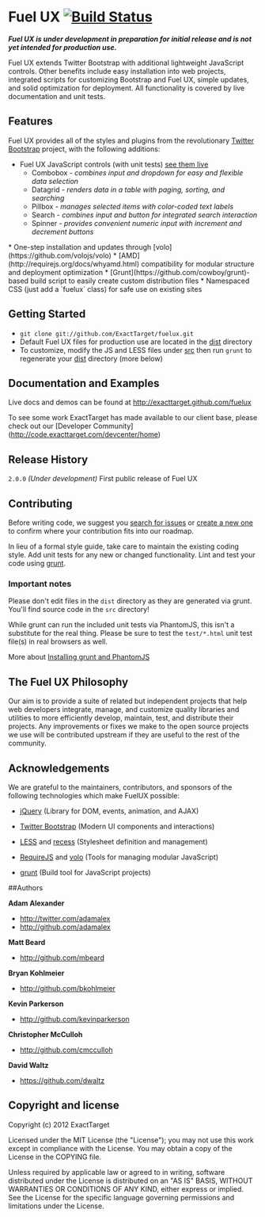 # Fuel UX [![Build Status](https://secure.travis-ci.org/ExactTarget/fuelux.png?branch=master)](http://travis-ci.org/ExactTarget/fuelux)

**_Fuel UX is under development in preparation for initial release and is not yet intended for production use._**

Fuel UX extends Twitter Bootstrap with additional lightweight JavaScript controls.
Other benefits include easy installation into web projects, integrated scripts for customizing Bootstrap and Fuel UX,
simple updates, and solid optimization for deployment. All functionality is covered by live documentation and unit tests.

## Features

Fuel UX provides all of the styles and plugins from the revolutionary [Twitter Bootstrap](http://twitter.github.com/bootstrap) project, with the following additions:

* Fuel UX JavaScript controls (with unit tests) [see them live](http://exacttarget.github.com/fuelux)
  * Combobox - _combines input and dropdown for easy and flexible data selection_
  * Datagrid - _renders data in a table with paging, sorting, and searching_
  * Pillbox - _manages selected items with color-coded text labels_
  * Search - _combines input and button for integrated search interaction_
  * Spinner - _provides convenient numeric input with increment and decrement buttons_
<p>
* One-step installation and updates through [volo](https://github.com/volojs/volo)
* [AMD](http://requirejs.org/docs/whyamd.html) compatibility for modular structure and deployment optimization
* [Grunt](https://github.com/cowboy/grunt)-based build script to easily create custom distribution files
* Namespaced CSS (just add a `fuelux` class) for safe use on existing sites

## Getting Started
* `git clone git://github.com/ExactTarget/fuelux.git`
* Default Fuel UX files for production use are located in the [dist](https://github.com/ExactTarget/fuelux/tree/master/dist) directory
* To customize, modify the JS and LESS files under [src](https://github.com/ExactTarget/fuelux/tree/master/src) then run `grunt` to regenerate your [dist](https://github.com/ExactTarget/fuelux/tree/master/dist) directory (more below)

## Documentation and Examples
Live docs and demos can be found at http://exacttarget.github.com/fuelux

To see some work ExactTarget has made available to our client base, please check out our [Developer Community] (http://code.exacttarget.com/devcenter/home)

## Release History
`2.0.0` _(Under development)_ First public release of Fuel UX

## Contributing
Before writing code, we suggest you [search for issues](https://github.com/ExactTarget/fuelux/issues?state=open)
or [create a new one](https://github.com/ExactTarget/fuelux/issues/new) to confirm where your contribution fits into
our roadmap.

In lieu of a formal style guide, take care to maintain the existing coding style. Add unit tests for any new or changed functionality. Lint and test your code using [grunt](https://github.com/cowboy/grunt).

### Important notes
Please don't edit files in the `dist` directory as they are generated via grunt. You'll find source code in the `src` directory!

While grunt can run the included unit tests via PhantomJS, this isn't a substitute for the real thing. Please be sure to test the `test/*.html` unit test file(s) in real browsers as well.

More about [Installing grunt and PhantomJS](https://github.com/ExactTarget/fuelux/wiki/Installing-grunt-and-PhantomJS)

## The Fuel UX Philosophy

Our aim is to provide a suite of related but independent projects that help web developers integrate, manage, and customize quality libraries and utilities to more efficiently develop, maintain, test, and distribute their projects.  Any improvements or fixes we make to the open source projects we use will be contributed upstream if they are useful to the rest of the community.

## Acknowledgements

We are grateful to the maintainers, contributors, and sponsors of the following technologies which make FuelUX possible:

* [jQuery](http://jquery.com) (Library for DOM, events, animation, and AJAX)

* [Twitter Bootstrap](http://twitter.github.com/bootstrap) (Modern UI components and interactions)

* [LESS](http://lesscss.org) and [recess](http://twitter.github.com/recess) (Stylesheet definition and management)

* [RequireJS](http://requirejs.org) and [volo](https://github.com/volojs/volo) (Tools for managing modular JavaScript)

* [grunt](https://github.com/cowboy/grunt) (Build tool for JavaScript projects)

##Authors

**Adam Alexander**

+ http://twitter.com/adamalex
+ http://github.com/adamalex

**Matt Beard**

+ http://github.com/mbeard

**Bryan Kohlmeier**

+ http://github.com/bkohlmeier

**Kevin Parkerson**

+ http://github.com/kevinparkerson

**Christopher McCulloh**

+ http://github.com/cmcculloh

**David Waltz**

+ https://github.com/dwaltz

## Copyright and license

Copyright (c) 2012 ExactTarget

Licensed under the MIT License (the "License");
you may not use this work except in compliance with the License.
You may obtain a copy of the License in the COPYING file.

Unless required by applicable law or agreed to in writing, software
distributed under the License is distributed on an "AS IS" BASIS,
WITHOUT WARRANTIES OR CONDITIONS OF ANY KIND, either express or implied.
See the License for the specific language governing permissions and
limitations under the License.